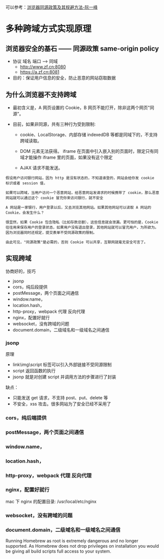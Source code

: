 可以参考：[浏览器同源政策及其规避方法-阮一峰](http://www.ruanyifeng.com/blog/2016/04/same-origin-policy.html)

# 多种跨域方式实现原理

## 浏览器安全的基石 —— 同源政策 same-origin policy

- 协议 域名 端口 --> 同域
  - http://www.zf.cn:8080
  - https://a.zf.cn:8081
- 目的：保证用户信息的安全，防止恶意的网站窃取数据

## 为什么浏览器不支持跨域

- 最初含义是，A 网页设置的 Cookie，B 网页不能打开，除非这两个网页"同源"。
- 目前，如果非同源，共有三种行为受到限制:

  - cookie、LocalStorage、内部存储 indexedDB 等都是同域下的，不支持跨域读取。

  - DOM 元素无法获得。 iframe 在页面中引入嵌入别的页面时，限定只有同域才能操作 iframe 里的页面，如果没有这个限定
  - AJAX 请求不能发送。

```
假设用户访问银行网站，因为 http 是没有状态的，不知道谁登的，网站会给你发 cookie 标识或者 session 值，

如果可以跨域，当用户访问一个恶意网站，给恶意网站发请求的时候携带了 cookie，那么恶意网站就可以通过这个 cookie 冒充你来访问银行，就不安全

A 网站是一家银行，用户登录以后，又去浏览其他网站。如果其他网站可以读取 A 网站的 Cookie，会发生什么？

很显然，如果 Cookie 包含隐私（比如存款总额），这些信息就会泄漏。更可怕的是，Cookie 往往用来保存用户的登录状态，如果用户没有退出登录，其他网站就可以冒充用户，为所欲为。因为浏览器同时还规定，提交表单不受同源政策的限制。

由此可见，"同源政策"是必需的，否则 Cookie 可以共享，互联网就毫无安全可言了。
```

## 实现跨域

协商好的，技巧

- jsonp
- cors，纯后段提供
- postMessage，两个页面之间通信
- window.name，
- location.hash，
- http-proxy，webpack 代理 反向代理
- nginx，配置好就行
- websocket，没有跨域的问题
- document.domain，二级域名和一级域名之间通信

### jsonp

原理

- link\img\script 标签可以引入外部链接不受同源限制
- script 返回函数的执行
- jsonp 就是对创建 script 并调用方法的步骤进行了封装

缺点：

- 只能发送 get 请求，不支持 post、put、delete 等
- 不安全，xss 攻击。很多网站为了安全已经不采用了

### cors，纯后端提供

### postMessage，两个页面之间通信

### window.name，

### location.hash，

### http-proxy，webpack 代理 反向代理

### nginx，配置好就行

mac 下 nginx 的配置目录: /usr/local/etc/nginx

### websocket，没有跨域的问题

### document.domain，二级域名和一级域名之间通信
Running Homebrew as root is extremely dangerous and no longer supported.
As Homebrew does not drop privileges on installation you would be giving all
build scripts full access to your system.